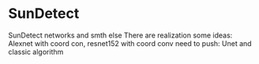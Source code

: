 # SunDetect
SunDetect networks and smth else
There are realization some ideas: Alexnet with coord con, resnet152 with coord conv
need to push: Unet and classic algorithm
